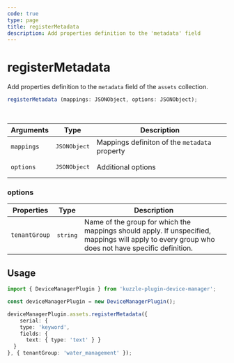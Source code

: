 ```yaml
---
code: true
type: page
title: registerMetadata
description: Add properties definition to the 'metadata' field
---
```


# registerMetadata

Add properties definition to the `metadata` field of the `assets` collection.


```ts
registerMetadata (mappings: JSONObject, options: JSONObject);
```

<br/>

| Arguments | Type                  | Description                                 |
|-----------|-----------------------|---------------------------------------------|
| `mappings` | <pre>JSONObject</pre> | Mappings definiton of the `metadata` property |
| `options` | <pre>JSONObject</pre> | Additional options |

### options

| Properties | Type                  | Description                                 |
|-----------|-----------------------|---------------------------------------------|
| `tenantGroup` | <pre>string</pre> | Name of the group for which the mappings should apply. If unspecified, mappings will apply to every group who does not have specific definition. |

## Usage

```ts
import { DeviceManagerPlugin } from 'kuzzle-plugin-device-manager';

const deviceManagerPlugin = new DeviceManagerPlugin();

deviceManagerPlugin.assets.registerMetadata({
    serial: {
    type: 'keyword',
    fields: {
      text: { type: 'text' } }
  }
}, { tenantGroup: 'water_management' });
```